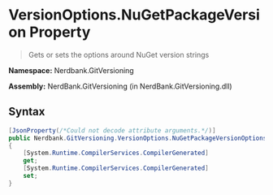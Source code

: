 # VersionOptions.NuGetPackageVersion Property
> Gets or sets the options around NuGet version strings

**Namespace:** Nerdbank.GitVersioning

**Assembly:** NerdBank.GitVersioning (in NerdBank.GitVersioning.dll)
## Syntax
~~~~csharp
[JsonProperty(/*Could not decode attribute arguments.*/)]
public Nerdbank.GitVersioning.VersionOptions.NuGetPackageVersionOptions NuGetPackageVersion
{
	[System.Runtime.CompilerServices.CompilerGenerated]
	get;
	[System.Runtime.CompilerServices.CompilerGenerated]
	set;
}
~~~~
